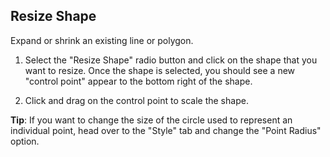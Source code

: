 ## Resize Shape

Expand or shrink an existing line or polygon.

  1. Select the "Resize Shape" radio button and click on the shape that you want to resize. Once the shape is selected, you should see a new "control point" appear to the bottom right of the shape.

  2. Click and drag on the control point to scale the shape.

**Tip**: If you want to change the size of the circle used to represent an individual point, head over to the "Style" tab and change the "Point Radius" option.
